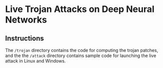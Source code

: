 
# Live Trojan Attacks on Deep Neural Networks

## Instructions

The `/trojan` directory contains the code for computing the trojan patches, and the the `/attack` directory contains sample code for launching the live attack in Linux and Windows.
